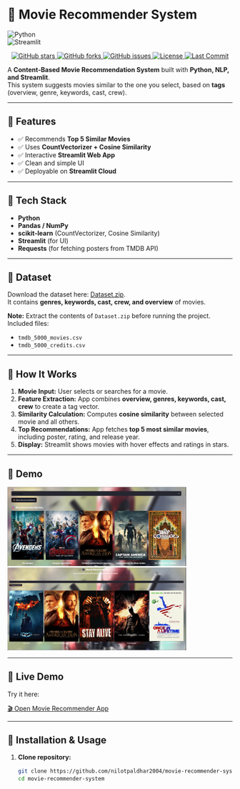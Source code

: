 # 🎥 Movie Recommender System

![Python](https://img.shields.io/badge/Python-3.12-blue?logo=python&logoColor=white)  
![Streamlit](https://img.shields.io/badge/Streamlit-App-red?logo=streamlit&logoColor=white)  

<!-- GitHub Repository Badges -->
<p align="center">
  <a href="https://github.com/nilotpaldhar2004/movie-recommender-system/stargazers">
    <img src="https://img.shields.io/github/stars/nilotpaldhar2004/movie-recommender-system?style=social&cacheSeconds=300" alt="GitHub stars"/>
  </a>
  <a href="https://github.com/nilotpaldhar2004/movie-recommender-system/network/members">
    <img src="https://img.shields.io/github/forks/nilotpaldhar2004/movie-recommender-system?style=social&cacheSeconds=300" alt="GitHub forks"/>
  </a>
  <a href="https://github.com/nilotpaldhar2004/movie-recommender-system/issues">
    <img src="https://img.shields.io/github/issues/nilotpaldhar2004/movie-recommender-system" alt="GitHub issues"/>
  </a>
  <a href="https://github.com/nilotpaldhar2004/movie-recommender-system/blob/main/LICENSE">
    <img src="https://img.shields.io/github/license/nilotpaldhar2004/movie-recommender-system" alt="License"/>
  </a>
  <a href="https://github.com/nilotpaldhar2004/movie-recommender-system/commits/main">
    <img src="https://img.shields.io/github/last-commit/nilotpaldhar2004/movie-recommender-system" alt="Last Commit"/>
  </a>
</p>

A **Content-Based Movie Recommendation System** built with **Python, NLP, and Streamlit**.  
This system suggests movies similar to the one you select, based on **tags** (overview, genre, keywords, cast, crew).  

---

## 🔹 Features
- ✅ Recommends **Top 5 Similar Movies**  
- ✅ Uses **CountVectorizer + Cosine Similarity**  
- ✅ Interactive **Streamlit Web App**  
- ✅ Clean and simple UI  
- ✅ Deployable on **Streamlit Cloud**  

---

## 🔹 Tech Stack
- **Python**
- **Pandas / NumPy**
- **scikit-learn** (CountVectorizer, Cosine Similarity)
- **Streamlit** (for UI)
- **Requests** (for fetching posters from TMDB API)

---

## 🔹 Dataset
Download the dataset here: [Dataset.zip](https://github.com/nilotpaldhar2004/movie-recommender-system/raw/main/Dataset.zip).  
It contains **genres, keywords, cast, crew, and overview** of movies.  

**Note:** Extract the contents of `Dataset.zip` before running the project.  
Included files:
- `tmdb_5000_movies.csv`  
- `tmdb_5000_credits.csv`

---

## 🔹 How It Works

1. **Movie Input:** User selects or searches for a movie.  
2. **Feature Extraction:** App combines **overview, genres, keywords, cast, crew** to create a tag vector.  
3. **Similarity Calculation:** Computes **cosine similarity** between selected movie and all others.  
4. **Top Recommendations:** App fetches **top 5 most similar movies**, including poster, rating, and release year.  
5. **Display:** Streamlit shows movies with hover effects and ratings in stars.  


---

## 🔹 Demo  

<p float="left">
  <img src="https://github.com/nilotpaldhar2004/movie-recommender-system/raw/main/Images/Demo.png" alt="Demo Image 1" width="400"/>
  <img src="https://github.com/nilotpaldhar2004/movie-recommender-system/raw/main/Images/Demo1.png" alt="Demo Image 2" width="400"/>
</p>

---

## 🔹 Live Demo

Try it here:  

[🎬 Open Movie Recommender App](https://movie-recommender-system-cma4qjqed65yausybn4vrd.streamlit.app/)

---

## 🔹 Installation & Usage

1. **Clone repository:**
   ```bash
   git clone https://github.com/nilotpaldhar2004/movie-recommender-system.git
   cd movie-recommender-system

